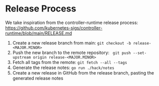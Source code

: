 # Release Process

We take inspiration from the controller-runtime release process:
https://github.com/kubernetes-sigs/controller-runtime/blob/main/RELEASE.md

1. Create a new release branch from main: `git checkout -b release-<MAJOR.MINOR>`
2. Push the new branch to the remote repository: ` git push --set-upstream origin release-<MAJOR.MINOR>`
3. Fetch all tags from the remote: `git fetch --all --tags`
4. Generate the release notes: `go run ./hack/notes`
5. Create a new release in GitHub from the release branch, pasting the generated release notes
